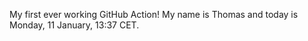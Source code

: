 My first ever working GitHub Action!
My name is Thomas and today is Monday, 11 January, 13:37 CET. 
